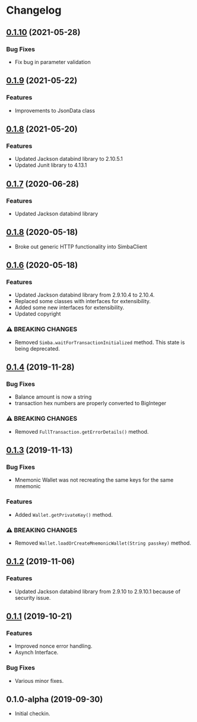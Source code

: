 # Changelog

## [0.1.10](https://github.com/SIMBAChain/libsimba4j/compare/v0.1.9...v0.1.10) (2021-05-28)

### Bug Fixes

* Fix bug in parameter validation

## [0.1.9](https://github.com/SIMBAChain/libsimba4j/compare/v0.1.8...v0.1.9) (2021-05-22)

### Features

* Improvements to JsonData class

## [0.1.8](https://github.com/SIMBAChain/libsimba4j/compare/v0.1.7...v0.1.8) (2021-05-20)


### Features

* Updated Jackson databind library to 2.10.5.1
* Updated Junit library to 4.13.1

## [0.1.7](https://github.com/SIMBAChain/libsimba4j/compare/v0.1.6...v0.1.7) (2020-06-28)


### Features

* Updated Jackson databind library

## [0.1.8](https://github.com/SIMBAChain/libsimba4j/compare/v0.1.7...v0.1.8) (2020-05-18)


* Broke out generic HTTP functionality into SimbaClient  

## [0.1.6](https://github.com/SIMBAChain/libsimba4j/compare/v0.1.5...v0.1.6) (2020-05-18)


### Features

* Updated Jackson databind library from 2.9.10.4 to 2.10.4.
* Replaced some classes with interfaces for extensibility.
* Added some new interfaces for extensibility.
* Updated copyright  

### ⚠ BREAKING CHANGES

* Removed `Simba.waitForTransactionInitialized` method. This state is being deprecated.

## [0.1.4](https://github.com/SIMBAChain/libsimba4j/compare/v0.1.3...v0.1.4) (2019-11-28)


### Bug Fixes

* Balance amount is now a string
* transaction hex numbers are properly converted to BigInteger


### ⚠ BREAKING CHANGES

* Removed `FullTransaction.getErrorDetails()` method.


## [0.1.3](https://github.com/SIMBAChain/libsimba4j/compare/v0.1.2...v0.1.3) (2019-11-13)


### Bug Fixes

* Mnemonic Wallet was not recreating the same keys for the same mnemonic

### Features

* Added `Wallet.getPrivateKey()` method.


### ⚠ BREAKING CHANGES

* Removed `Wallet.loadOrCreateMnemonicWallet(String passkey)` method.


## [0.1.2](https://github.com/SIMBAChain/libsimba4j/compare/v0.1.1...v0.1.2) (2019-11-06)


### Features

* Updated Jackson databind library from 2.9.10 to 2.9.10.1 because of security issue. 



## [0.1.1](https://github.com/SIMBAChain/libsimba4j/compare/v0.1.0-alpha...v0.1.1) (2019-10-21)


### Features

* Improved nonce error handling.
* Asynch Interface.

### Bug Fixes

* Various minor fixes.



## 0.1.0-alpha (2019-09-30)

* Initial checkin.